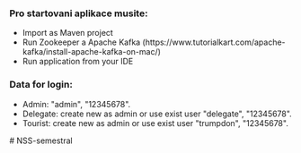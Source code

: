 <h3>Pro startovani aplikace musite: </h3>
    <ul>
        <li>Import as Maven project</li>
        <li>Run Zookeeper a Apache Kafka (https://www.tutorialkart.com/apache-kafka/install-apache-kafka-on-mac/)</li>
        <li>Run application from your IDE</li>
    </ul>
    
<h3>Data for login:</h3>
    <ul>
        <li>Admin: "admin", "12345678".</li>
        <li>Delegate: create new as admin or use exist user "delegate", "12345678".</li>
        <li>Tourist: create new as admin or use exist user "trumpdon", "12345678".    </li>
    </ul>
# NSS-semestral
